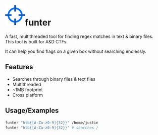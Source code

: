 <img align="left" src="https://github.com/melotic/funter/blob/master/.github/logo.png?raw=true" alt="logo">

# funter

A fast, multithreaded tool for finding regex matches in text & binary files. This tool is built for A&D CTFs.

It can help you find flags on a given box without searching endlessly.




## Features

- Searches through binary files & text files
- Multithreaded
- ~1MB footprint
- Cross platform


## Usage/Examples

```bash
funter "htb{[A-Za-z0-9]{32}}" /home/justin
funter "htb{[A-Za-z0-9]{32}}" # searches /
```

